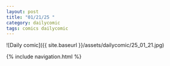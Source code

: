 ```yaml
---
layout: post
title: "01/21/25 "
category: dailycomic
tags: comics dailycomic
---
```

![Daily comic]({{ site.baseurl }}/assets/dailycomic/25_01_21.jpg)

{% include navigation.html %}

